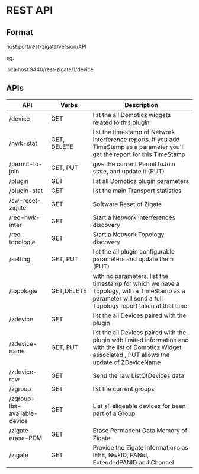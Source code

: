 # REST API 


## Format

host:port/rest-zigate/version/API

eg.

localhost:9440/rest-zigate/1/device


## APIs

| API            | Verbs |  Description |
| -------------- | ----- |  ----------- |
| /device        | GET   |  list the all Domoticz widgets related to this plugin |
| /nwk-stat      | GET, DELETE   | list the timestamp of Network Interference reports. If you add TimeStamp as a parameter you'll get the report for this TimeStamp |
| /permit-to-join | GET, PUT | give the current PermitToJoin state, and update it (PUT) |
| /plugin        | GET   |  list all Domoticz plugin parameters | 
| /plugin-stat   | GET   |  list the main Transport statistics  |
| /sw-reset-zigate  | GET   |  Software Reset of Zigate | 
| /req-nwk-inter | GET   | Start a Network interferences discovery |
| /req-topologie | GET   | Start a Network Topology discovery |
| /setting       | GET, PUT | list the all plugin configurable parameters and update them (PUT) |
| /topologie     | GET,DELETE   |  with no parameters, list the timestamp for which we have a Topology, with a TimeStamp as a parameter will send a full Topology report taken at that time |
| /zdevice       | GET   | list the all Devices paired with the plugin |
| /zdevice-name  | GET, PUT | list the all Devices paired with the plugin with limited information and with the list of Domoticz Widget associated , PUT allows the update of ZDeviceName |
| /zdevice-raw   | GET   | Send the raw ListOfDevices data |
| /zgroup        | GET   | list the current groups |
| /zgroup-list-available-device | GET | List all eligeable devices for been part of a Group |
| /zigate-erase-PDM | GET | Erase Permanent Data Memory of Zigate |
| /zigate        | GET   | Provide the Zigate informations as IEEE, NwkID, PANid, ExtendedPANID and Channel |


